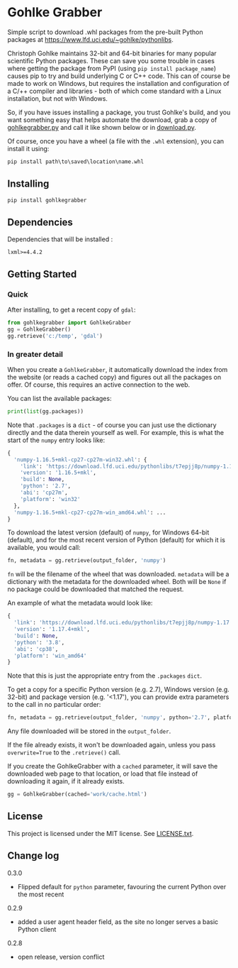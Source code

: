 # Gohlke Grabber

Simple script to download .whl packages from the pre-built Python packages at https://www.lfd.uci.edu/~gohlke/pythonlibs.

Christoph Gohlke maintains 32-bit and 64-bit binaries for many popular scientific Python packages. These can save you some trouble in cases where getting the package from PyPI (using `pip install package_name`) causes pip to try and build underlying C or C++ code. This can of course be made to work on Windows, but requires the installation and configuration of a C/++ compiler and libraries - both of which come standard with a Linux installation, but not with Windows.

So, if you have issues installing a package, you trust Gohlke's build, and you want something easy that helps automate the download, grab a copy of [gohlkegrabber.py](https://github.com/jaapvandervelde/gohlkegrabber/blob/master/gohlkegrabber/gohlkegrabber.py) and call it like shown below or in [download.py](https://github.com/jaapvandervelde/gohlkegrabber/blob/master/example/download.py).

Of course, once you have a wheel (a file with the `.whl` extension), you can install it using:
```cmd
pip install path\to\saved\location\name.whl
```

## Installing

```cmd
pip install gohlkegrabber
```

## Dependencies

Dependencies that will be installed :
```
lxml>=4.4.2
```

## Getting Started

### Quick

After installing, to get a recent copy of `gdal`:
```python
from gohlkegrabber import GohlkeGrabber
gg = GohlkeGrabber()
gg.retrieve('c:/temp', 'gdal')
```

### In greater detail

When you create a `GohlkeGrabber`, it automatically download the index from the website (or reads a cached copy) and figures out all the packages on offer. Of course, this requires an active connection to the web. 

You can list the available packages:
```python
print(list(gg.packages))
```
Note that `.packages` is a `dict` - of course you can just use the dictionary directly and the data therein yourself as well. For example, this is what the start of the `numpy` entry looks like:
```python
{
  'numpy-1.16.5+mkl-cp27-cp27m-win32.whl': {
    'link': 'https://download.lfd.uci.edu/pythonlibs/t7epjj8p/numpy-1.16.5+mkl-cp27-cp27m-win32.whl',
    'version': '1.16.5+mkl',
    'build': None,
    'python': '2.7',
    'abi': 'cp27m',
    'platform': 'win32'
  },
  'numpy-1.16.5+mkl-cp27-cp27m-win_amd64.whl': ...
}
```

To download the latest version (default) of `numpy`, for Windows 64-bit (default), and for the most recent version of Python (default) for which it is available, you would call:
```python
fn, metadata = gg.retrieve(output_folder, 'numpy')
```

`fn` will be the filename of the wheel that was downloaded. `metadata` will be a dictionary with the metadata for the downloaded wheel. Both will be `None` if no package could be downloaded that matched the request. 

An example of what the metadata would look like:
```python
{
  'link': 'https://download.lfd.uci.edu/pythonlibs/t7epjj8p/numpy-1.17.4+mkl-cp38-cp38-win_amd64.whl',
  'version': '1.17.4+mkl',
  'build': None,
  'python': '3.8',
  'abi': 'cp38',
  'platform': 'win_amd64'
}
```
Note that this is just the appropriate entry from the `.packages` `dict`.

To get a copy for a specific Python version (e.g. 2.7), Windows version (e.g. 32-bit) and package version (e.g. '<1.17'), you can provide extra parameters to the call in no particular order:
```python
fn, metadata = gg.retrieve(output_folder, 'numpy', python='2.7', platform='win32', version='<1.17')
```

Any file downloaded will be stored in the `output_folder`. 

If the file already exists, it won't be downloaded again, unless you pass `overwrite=True` to the `.retrieve()` call. 

If you create the GohlkeGrabber with a `cached` parameter, it will save the downloaded web page to that location, or load that file instead of downloading it again, if it already exists.
```python
gg = GohlkeGrabber(cached='work/cache.html')
```

## License

This project is licensed under the MIT license. See [LICENSE.txt](https://github.com/jaapvandervelde/gohlkegrabber/blob/master/LICENSE.txt).


## Change log

0.3.0
- Flipped default for `python` parameter, favouring the current Python over the most recent

0.2.9
- added a user agent header field, as the site no longer serves a basic Python client

0.2.8
- open release, version conflict